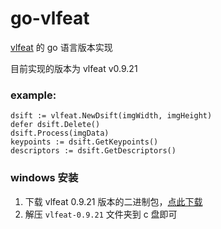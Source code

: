 # go-vlfeat
[vlfeat](https://github.com/vlfeat/vlfeat) 的 go 语言版本实现

目前实现的版本为 vlfeat v0.9.21

### example:

```
dsift := vlfeat.NewDsift(imgWidth, imgHeight)
defer dsift.Delete()
dsift.Process(imgData)
keypoints := dsift.GetKeypoints()
descriptors := dsift.GetDescriptors()
```

### windows 安装
1. 下载 vlfeat 0.9.21 版本的二进制包，[点此下载](https://www.vlfeat.org/download/vlfeat-0.9.21-bin.tar.gz)
2. 解压 `vlfeat-0.9.21` 文件夹到 c 盘即可
